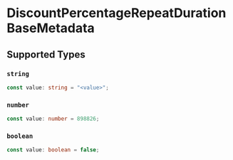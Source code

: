 # DiscountPercentageRepeatDurationBaseMetadata


## Supported Types

### `string`

```typescript
const value: string = "<value>";
```

### `number`

```typescript
const value: number = 898826;
```

### `boolean`

```typescript
const value: boolean = false;
```

